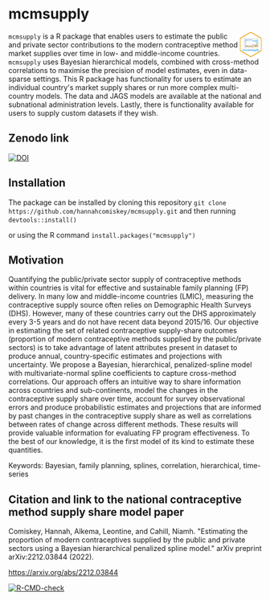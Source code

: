 # mcmsupply

<a href="http://hannahcomiskey.github.io/mcmsupply/"><img src="https://raw.githubusercontent.com/hannahcomiskey/mcmsupply/master/badge/mcmsupply_badge.png" height="50" align="right" /></a>


`mcmsupply` is a R package that enables users to estimate the public and private sector contributions to the modern contraceptive method market supplies over time in low- and middle-income countries. `mcmsupply` uses Bayesian hierarchical models, combined with cross-method correlations to maximise the precision of model estimates, even in data-sparse settings. This R package has functionality for users to estimate an individual country's market supply shares or run more complex multi-country models. The data and JAGS models are available at the national and subnational administration levels. Lastly, there is functionality available for users to supply custom datasets if they wish. 

## Zenodo link

[![DOI](https://zenodo.org/badge/473641889.svg)](https://zenodo.org/badge/latestdoi/473641889)

## Installation

The package can be installed by cloning this repository `git clone https://github.com/hannahcomiskey/mcmsupply.git` and then running  `devtools::install()`

or using the R command `install.packages("mcmsupply")`


## Motivation

Quantifying the public/private sector supply of contraceptive methods within countries is vital for effective and sustainable family planning (FP) delivery. In many low and middle-income countries (LMIC), measuring the contraceptive supply source often relies on Demographic Health Surveys (DHS). However, many of these countries carry out the DHS approximately every 3-5 years and do not have recent data beyond 2015/16. Our objective in estimating the set of related contraceptive supply-share outcomes (proportion of modern contraceptive methods supplied by the public/private sectors) is to take advantage of latent attributes present in dataset to produce annual, country-specific estimates and projections with uncertainty. We propose a Bayesian, hierarchical, penalized-spline model with multivariate-normal spline coefficients to capture cross-method correlations. Our approach offers an intuitive way to share information across countries and sub-continents, model the changes in the contraceptive supply share over time, account for survey observational errors and produce probabilistic estimates and projections that are informed by past changes in the contraceptive supply share as well as correlations between rates of change across different methods. These results will provide valuable information for evaluating FP program effectiveness. To the best of our knowledge, it is the first model of its kind to estimate these quantities. 

Keywords: Bayesian, family planning, splines, correlation, hierarchical, time-series

## Citation and link to the national contraceptive method supply share model paper 

Comiskey, Hannah, Alkema, Leontine, and Cahill, Niamh. "Estimating the proportion of modern contraceptives supplied by the public and private sectors using a Bayesian hierarchical penalized spline model." arXiv preprint arXiv:2212.03844 (2022).

https://arxiv.org/abs/2212.03844

 <!-- badges: start -->
  [![R-CMD-check](https://github.com/hannahcomiskey/mcmsupply/actions/workflows/R-CMD-check.yaml/badge.svg)](https://github.com/hannahcomiskey/mcmsupply/actions/workflows/R-CMD-check.yaml)
  <!-- badges: end -->
  
  

